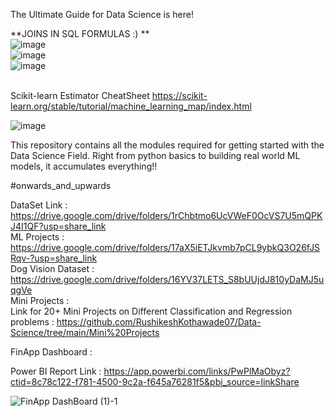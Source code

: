 The Ultimate Guide for Data Science is here!

**JOINS IN SQL FORMULAS :) **<br>
![image](https://user-images.githubusercontent.com/97045515/233816519-46cd9509-0cec-4705-9907-229819944035.png)<br>
![image](https://user-images.githubusercontent.com/97045515/233816944-77776c95-f05c-4720-a415-3b6641d0beb4.png)
<br>
![image](https://user-images.githubusercontent.com/97045515/233819013-c9df3500-158f-4764-aa78-a18b189825e0.png)
<br><br>

Scikit-learn Estimator CheatSheet
https://scikit-learn.org/stable/tutorial/machine_learning_map/index.html

![image](https://user-images.githubusercontent.com/97045515/231350005-fcb36045-2eb8-4421-8c96-392dacc25a1b.png)



This repository contains all the modules required for getting started with the Data Science Field.
Right from python basics to building real world ML models, it accumulates everything!!


#onwards_and_upwards

DataSet Link : https://drive.google.com/drive/folders/1rChbtmo6UcVWeF0OcVS7U5mQPKJ4I1QF?usp=share_link<br>
ML Projects : https://drive.google.com/drive/folders/17aX5iETJkvmb7pCL9ybkQ3O26fJSRqv-?usp=share_link<br>
Dog Vision Dataset : https://drive.google.com/drive/folders/16YV37LETS_S8bUUjdJ810yDaMJ5uqgVe<br>
Mini Projects : <br>
Link for 20+ Mini Projects on Different Classification and Regression problems : https://github.com/RushikeshKothawade07/Data-Science/tree/main/Mini%20Projects

FinApp Dashboard : 

Power BI Report Link : https://app.powerbi.com/links/PwPlMaObyz?ctid=8c78c122-f781-4500-9c2a-f645a76281f5&pbi_source=linkShare


![FinApp DashBoard (1)-1](https://user-images.githubusercontent.com/97045515/229366652-85d07df1-8239-4bb2-8582-10afb57dc012.png)

